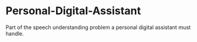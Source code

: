 # Personal-Digital-Assistant
Part of the speech understanding problem a personal digital assistant must handle.
